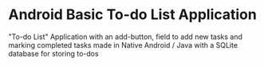 # Android Basic To-do List Application

"To-do List" Application
with an add-button, field to add new tasks and marking completed tasks
made in Native Android / Java with a SQLite database for storing to-dos
